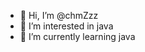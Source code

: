 - 👋 Hi, I’m @chmZzz
- 👀 I’m interested in java
- 🌱 I’m currently learning java


<!---
chmZzz/chmZzz is a ✨ special ✨ repository because its `README.md` (this file) appears on your GitHub profile.
You can click the Preview link to take a look at your changes.
--->
